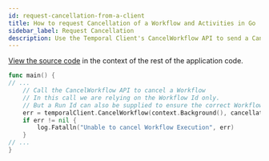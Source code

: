```yaml
---
id: request-cancellation-from-a-client
title: How to request Cancellation of a Workflow and Activities in Go
sidebar_label: Request Cancellation
description: Use the Temporal Client's CancelWorkflow API to send a Cancellation Request to the Workflow.
---
```


<!-- DO NOT EDIT THIS FILE DIRECTLY.
THIS FILE IS GENERATED from https://github.com/temporalio/documentation/blob/main/sample-apps/go/features/cancellation/cancel/main.go. -->

<div class="copycode-notice-container"><a href="https://github.com/temporalio/documentation/blob/main/sample-apps/go/features/cancellation/cancel/main.go">View the source code</a> in the context of the rest of the application code.</div>

```go
func main() {
// ...
	// Call the CancelWorkflow API to cancel a Workflow
	// In this call we are relying on the Workflow Id only.
	// But a Run Id can also be supplied to ensure the correct Workflow is Canceled.
	err = temporalClient.CancelWorkflow(context.Background(), cancellation.WorkflowId, "")
	if err != nil {
		log.Fatalln("Unable to cancel Workflow Execution", err)
	}
// ...
}
```

